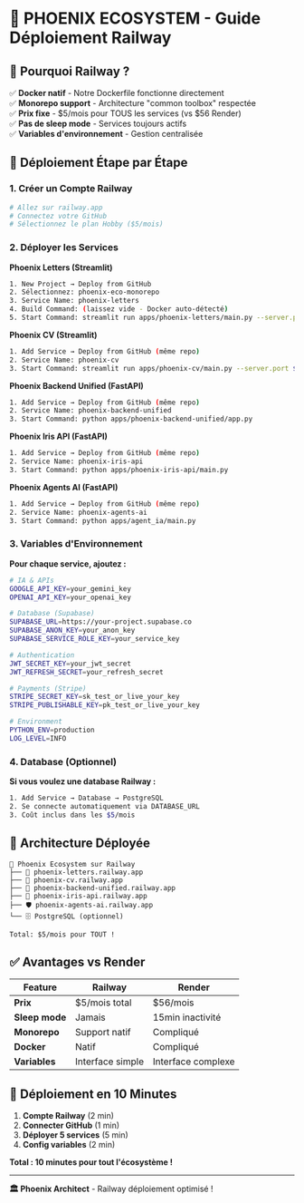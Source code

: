 # 🚂 PHOENIX ECOSYSTEM - Guide Déploiement Railway

## 🎯 Pourquoi Railway ?

✅ **Docker natif** - Notre Dockerfile fonctionne directement  
✅ **Monorepo support** - Architecture "common toolbox" respectée  
✅ **Prix fixe** - $5/mois pour TOUS les services (vs $56 Render)  
✅ **Pas de sleep mode** - Services toujours actifs  
✅ **Variables d'environnement** - Gestion centralisée  

## 🚀 Déploiement Étape par Étape

### 1. Créer un Compte Railway
```bash
# Allez sur railway.app
# Connectez votre GitHub
# Sélectionnez le plan Hobby ($5/mois)
```

### 2. Déployer les Services

**Phoenix Letters (Streamlit)**
```bash
1. New Project → Deploy from GitHub
2. Sélectionnez: phoenix-eco-monorepo
3. Service Name: phoenix-letters
4. Build Command: (laissez vide - Docker auto-détecté)
5. Start Command: streamlit run apps/phoenix-letters/main.py --server.port $PORT --server.address 0.0.0.0
```

**Phoenix CV (Streamlit)**  
```bash
1. Add Service → Deploy from GitHub (même repo)
2. Service Name: phoenix-cv
3. Start Command: streamlit run apps/phoenix-cv/main.py --server.port $PORT --server.address 0.0.0.0
```

**Phoenix Backend Unified (FastAPI)**
```bash
1. Add Service → Deploy from GitHub (même repo)  
2. Service Name: phoenix-backend-unified
3. Start Command: python apps/phoenix-backend-unified/app.py
```

**Phoenix Iris API (FastAPI)**
```bash
1. Add Service → Deploy from GitHub (même repo)
2. Service Name: phoenix-iris-api  
3. Start Command: python apps/phoenix-iris-api/main.py
```

**Phoenix Agents AI (FastAPI)**
```bash
1. Add Service → Deploy from GitHub (même repo)
2. Service Name: phoenix-agents-ai
3. Start Command: python apps/agent_ia/main.py
```

### 3. Variables d'Environnement

**Pour chaque service, ajoutez :**
```bash
# IA & APIs
GOOGLE_API_KEY=your_gemini_key
OPENAI_API_KEY=your_openai_key

# Database (Supabase)
SUPABASE_URL=https://your-project.supabase.co
SUPABASE_ANON_KEY=your_anon_key
SUPABASE_SERVICE_ROLE_KEY=your_service_key

# Authentication
JWT_SECRET_KEY=your_jwt_secret
JWT_REFRESH_SECRET=your_refresh_secret

# Payments (Stripe)
STRIPE_SECRET_KEY=sk_test_or_live_your_key
STRIPE_PUBLISHABLE_KEY=pk_test_or_live_your_key

# Environment
PYTHON_ENV=production
LOG_LEVEL=INFO
```

### 4. Database (Optionnel)

**Si vous voulez une database Railway :**
```bash
1. Add Service → Database → PostgreSQL
2. Se connecte automatiquement via DATABASE_URL
3. Coût inclus dans les $5/mois
```

## 🔧 Architecture Déployée

```
🚂 Phoenix Ecosystem sur Railway
├── 📱 phoenix-letters.railway.app
├── 📝 phoenix-cv.railway.app  
├── 🔄 phoenix-backend-unified.railway.app
├── 🤖 phoenix-iris-api.railway.app
├── 🛡️ phoenix-agents-ai.railway.app
└── 🗄️ PostgreSQL (optionnel)

Total: $5/mois pour TOUT !
```

## ✅ Avantages vs Render

| Feature | Railway | Render |
|---------|---------|--------|
| **Prix** | $5/mois total | $56/mois |
| **Sleep mode** | Jamais | 15min inactivité |
| **Monorepo** | Support natif | Compliqué |
| **Docker** | Natif | Compliqué |
| **Variables** | Interface simple | Interface complexe |

## 🚀 Déploiement en 10 Minutes

1. **Compte Railway** (2 min)
2. **Connecter GitHub** (1 min)  
3. **Déployer 5 services** (5 min)
4. **Config variables** (2 min)

**Total : 10 minutes pour tout l'écosystème !**

---

**🏛️ Phoenix Architect** - Railway déploiement optimisé !